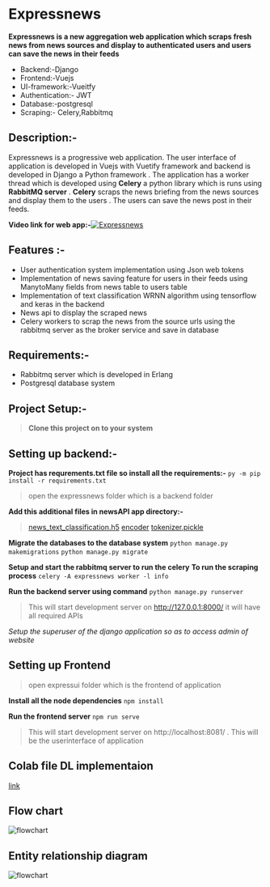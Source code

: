 # Expressnews
**Expressnews is a new aggregation web application which scraps fresh news from news sources and display to authenticated users and users can save the news in their feeds**
- Backend:-Django
- Frontend:-Vuejs
- UI-framework:-Vueitfy
- Authentication:- JWT
- Database:-postgresql
- Scraping:- Celery,Rabbitmq

 ## Description:-
  Expressnews is a progressive web application. The user interface of application is developed in Vuejs with Vuetify framework and backend is developed in Django a Python framework . The application has a worker thread which is developed using **Celery** a python library which is runs using **RabbitMQ server** . **Celery** scraps the news briefing from the news sources and display them to the users . The users can save the news post in their feeds.

**Video link for web app:-**[![Expressnews](https://i9.ytimg.com/vi_webp/Fzwz9xvECOA/mqdefault.webp?time=1619656200000&sqp=CIj8p4QG&rs=AOn4CLBNoVg2xVJCpMlDuT3sPWKB3FJn2Q)](https://youtu.be/Fzwz9xvECOA "Project Demo")
## Features :-

- User authentication system implementation using Json web tokens
- Implementation of news saving feature for users in their feeds using ManytoMany fields from news table to users table
- Implementation of text classification WRNN algorithm using tensorflow and keras in the backend
- News api to display the scraped news
- Celery workers to scrap the news from the source urls using the rabbitmq server as the broker service and save in database







## Requirements:-
- Rabbitmq server which is developed in Erlang
- Postgresql database system

## Project Setup:-
> **Clone this project on to your system**

**Setting up backend:-**
 -
**Project has requrements.txt file so install all the requirements:-**
`py -m pip install -r requirements.txt`
>open the expressnews folder which is a backend folder 

**Add this additional files in newsAPI app directory:-**
>[news_text_classification.h5](https://drive.google.com/file/d/1B8FQMW2zXtMHukGr0t_JyjdJaEkXB0-E/view)
>[encoder](https://drive.google.com/file/d/1-BM0RC-uekunmd0BNP367jqdQ6aTM2Dd/view)
>[tokenizer.pickle](https://drive.google.com/file/d/1FcukFsb9fMFbuByJzz4MO7MuSge5Kz1w/view)

**Migrate the databases to the database system**
`python manage.py makemigrations`
`python manage.py migrate`

**Setup and start the rabbitmq server to run the celery**
**To run the scraping process**
`celery -A expressnews worker -l info`

**Run the backend server using command**
`python manage.py runserver`
>This will start development server on http://127.0.0.1:8000/ it will have all required APIs

*Setup the superuser of the django application so as to access admin of website*

## Setting up Frontend
>open expressui folder which is the frontend of application

**Install all the node dependencies**
`npm install`

**Run the frontend server**
`npm run serve`
>This will start development server on http://localhost:8081/ . This will be the userinterface of application

## Colab file DL implementaion
[link](https://colab.research.google.com/drive/1HUWJuFNBZzTebgVplXx4snJEn0cmaUku?usp=sharing)


## Flow chart

![flowchart](https://drive.google.com/uc?export=view&id=1EjRj3JpbW0U7VYAjGhUty9wHEn3NDGy2)

## Entity relationship diagram

![flowchart](https://drive.google.com/uc?export=view&id=1L9yDYi_vGsnb8zQ6TqavnVcvrDcVSmv0)